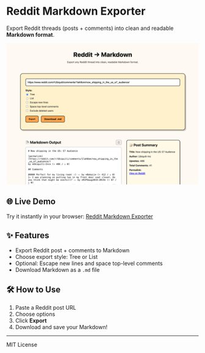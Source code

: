 # Reddit Markdown Exporter

Export Reddit threads (posts + comments) into clean and readable **Markdown format**.

![Preview](./preview.png)

## 🌐 Live Demo

Try it instantly in your browser: [Reddit Markdown Exporter](https://grigorkh.github.io/reddit-markdown-exporter/)

## ✨ Features

- Export Reddit post + comments to Markdown
- Choose export style: Tree or List
- Optional: Escape new lines and space top-level comments
- Download Markdown as a `.md` file

## 🛠 How to Use

1. Paste a Reddit post URL
2. Choose options
3. Click **Export**
4. Download and save your Markdown!

---

MIT License
